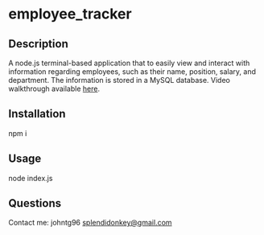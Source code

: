 # employee_tracker

## Description
A node.js terminal-based application that to easily view and interact with information regarding employees, such as their name, position, salary, and department. The information is stored in a MySQL database.
Video walkthrough available [here](https://drive.google.com/file/d/1oI4Cd8ljTGlGyb6YOqv-uae1lc5gtqim/view).

## Installation
npm i

## Usage
node index.js

## Questions
Contact me:
johntg96
splendidonkey@gmail.com
